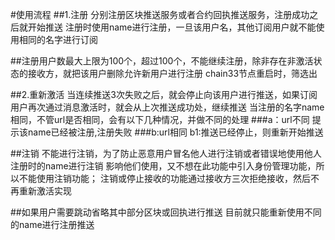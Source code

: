 #使用流程
##1.注册
分别注册区块推送服务或者合约回执推送服务，注册成功之后就开始推送
注册时使用name进行注册，一旦该用户名，其他订阅用户就不能使用相同的名字进行订阅

##注册用户数最大上限为100个，超过100个，不能继续注册，除非存在非激活状态的接收方，就把该用户删除允许新用户进行注册
chain33节点重启时，筛选出

##2.重新激活
当连续推送3次失败之后，就会停止向该用户进行推送，如果订阅用户再次通过消息激活时，就会从上次推送成功处，继续推送
当注册的名字name相同，不管url是否相同，会有以下几种情况，并做不同的处理
###a：url不同
提示该name已经被注册,注册失败
###b:url相同
b1:推送已经停止，则重新开始推送


##注销
不能进行注销，为了防止恶意用户冒名他人进行注销或者错误地使用他人注册时的name进行注销
影响他们使用，又不想在此功能中引入身份管理功能，所以不能使用注销功能；
注销或停止接收的功能通过接收方三次拒绝接收，然后不再重新激活实现

##如果用户需要跳动省略其中部分区块或回执进行推送
目前就只能重新使用不同的name进行注册推送
